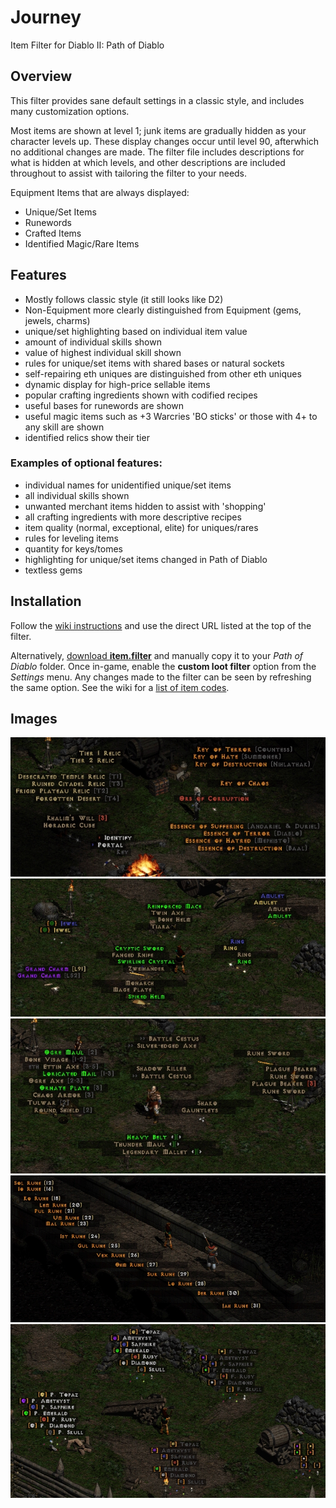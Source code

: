 # Journey
Item Filter for Diablo II: Path of Diablo

## Overview
This filter provides sane default settings in a classic style, and includes many customization options.

Most items are shown at level 1; junk items are gradually hidden as your character levels up. These display changes occur until level 90, afterwhich no additional changes are made. The filter file includes descriptions for what is hidden at which levels, and other descriptions are included throughout to assist with tailoring the filter to your needs.

Equipment Items that are always displayed:
* Unique/Set Items
* Runewords
* Crafted Items
* Identified Magic/Rare Items

## Features
* Mostly follows classic style (it still looks like D2)
* Non-Equipment more clearly distinguished from Equipment (gems, jewels, charms)
* unique/set highlighting based on individual item value
* amount of individual skills shown
* value of highest individual skill shown
* rules for unique/set items with shared bases or natural sockets
* self-repairing eth uniques are distinguished from other eth uniques
* dynamic display for high-price sellable items
* popular crafting ingredients shown with codified recipes
* useful bases for runewords are shown
* useful magic items such as +3 Warcries 'BO sticks' or those with 4+ to any skill are shown
* identified relics show their tier

### Examples of optional features:
* individual names for unidentified unique/set items
* all individual skills shown
* unwanted merchant items hidden to assist with 'shopping'
* all crafting ingredients with more descriptive recipes
* item quality (normal, exceptional, elite) for uniques/rares
* rules for leveling items
* quantity for keys/tomes
* highlighting for unique/set items changed in Path of Diablo
* textless gems

## Installation
Follow the [wiki instructions](https://pathofdiablo.com/wiki/index.php?title=List_of_Loot_Filters#How_to_Use) and use the direct URL listed at the top of the filter.

Alternatively, [download **item.filter**](https://drive.google.com/uc?id=10NTOWXQWXSHK6F0xdvl-3QC6fikZd1HW) and manually copy it to your *Path of Diablo* folder. Once in-game, enable the **custom loot filter** option from the *Settings* menu. Any changes made to the filter can be seen by refreshing the same option. See the wiki for a [list of item codes](https://pathofdiablo.com/wiki/index.php?title=Loot_Filtration_Codes).

## Images
![_](/images/miscellaneous_items.png)
![_](/images/unidentified_items.png)
![_](/images/uniques_special_properties.png)
![_](/images/runes.png)
![_](/images/gems.png)
